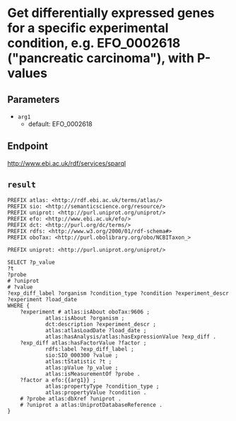 # Get differentially expressed genes for a specific experimental condition, e.g. EFO_0002618 ("pancreatic carcinoma"), with P-values

## Parameters
* `arg1`
  * default: EFO_0002618

## Endpoint
http://www.ebi.ac.uk/rdf/services/sparql

## `result`

```sparql
PREFIX atlas: <http://rdf.ebi.ac.uk/terms/atlas/>
PREFIX sio: <http://semanticscience.org/resource/>
PREFIX uniprot: <http://purl.uniprot.org/uniprot/>
PREFIX efo: <http://www.ebi.ac.uk/efo/>
PREFIX dct: <http://purl.org/dc/terms/>
PREFIX rdfs: <http://www.w3.org/2000/01/rdf-schema#>
PREFIX oboTax: <http://purl.obolibrary.org/obo/NCBITaxon_>

PREFIX uniprot: <http://purl.uniprot.org/uniprot/>

SELECT ?p_value
?t
?probe
# ?uniprot
# ?value
?exp_diff_label ?organism ?condition_type ?condition ?experiment_descr ?experiment ?load_date
WHERE {
    ?experiment # atlas:isAbout oboTax:9606 ;
            atlas:isAbout ?organism ;
            dct:description ?experiment_descr ;
            atlas:atlasLoadDate ?load_date ;
            atlas:hasAnalysis/atlas:hasExpressionValue ?exp_diff .
    ?exp_diff atlas:hasFactorValue ?factor ;
            rdfs:label ?exp_diff_label ;
            sio:SIO_000300 ?value ;
            atlas:tStatistic ?t ;
            atlas:pValue ?p_value ;
            atlas:isMeasurementOf ?probe .
    ?factor a efo:{{arg1}} ;
            atlas:propertyType ?condition_type ;
            atlas:propertyValue ?condition .
    # ?probe atlas:dbXref ?uniprot .
    # ?uniprot a atlas:UniprotDatabaseReference .
}


```
